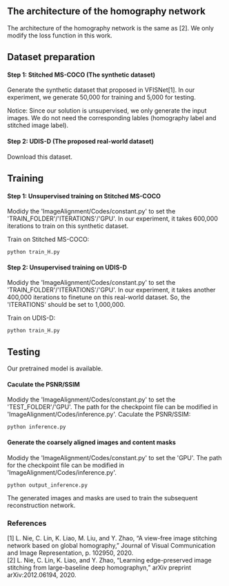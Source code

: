 ## The architecture of the homography network
The architecture of the homography network is the same as [2]. We only modify the loss function in this work.

## Dataset preparation
#### Step 1: Stitched MS-COCO (The synthetic dataset)
Generate the synthetic dataset that proposed in VFISNet[1]. In our experiment, we generate 50,000 for training and 5,000 for testing.

Notice: Since our solution is unsupervised, we only generate the input images. We do not need the corresponding lables (homography label and stitched image label).

#### Step 2: UDIS-D (The proposed real-world dataset)
Download this dataset. 

## Training
#### Step 1: Unsupervised training on Stitched MS-COCO
Modidy the 'ImageAlignment/Codes/constant.py' to set the 'TRAIN_FOLDER'/'ITERATIONS'/'GPU'. In our experiment, it takes 600,000 iterations to train on this synthetic dataset.

Train on Stitched MS-COCO:
```
python train_H.py
```

#### Step 2: Unsupervised training on UDIS-D
Modidy the 'ImageAlignment/Codes/constant.py' to set the 'TRAIN_FOLDER'/'ITERATIONS'/'GPU'. In our experiment, it takes another 400,000 iterations to finetune on this real-world dataset. So, the 'ITERATIONS' should be set to 1,000,000.

Train on UDIS-D:
```
python train_H.py
```

## Testing 
Our pretrained model is available.
#### Caculate the PSNR/SSIM
Modidy the 'ImageAlignment/Codes/constant.py' to set the 'TEST_FOLDER'/'GPU'. The path for the checkpoint file can be modified in 'ImageAlignment/Codes/inference.py'.
Caculate the PSNR/SSIM:
```
python inference.py
```
#### Generate the coarsely aligned images and content masks
Modidy the 'ImageAlignment/Codes/constant.py' to set the 'GPU'. The path for the checkpoint file can be modified in 'ImageAlignment/Codes/inference.py'.
```
python output_inference.py
```
The generated images and masks are used to train the subsequent reconstruction network.

### References
[1] L. Nie, C. Lin, K. Liao, M. Liu, and Y. Zhao, “A view-free image stitching network based on global homography,” Journal of Visual Communication and Image Representation, p. 102950, 2020.  
[2] L. Nie, C. Lin, K. Liao, and Y. Zhao, “Learning edge-preserved image stitching from large-baseline deep homographyn,” arXiv preprint arXiv:2012.06194, 2020. 
